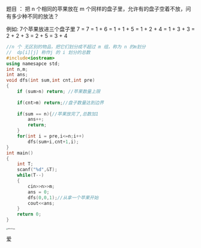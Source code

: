 题目 ： 把 n 个相同的苹果放在 m 个同样的盘子里，允许有的盘子空着不放，问有多少种不同的放法？

例如: 7个苹果放进三个盘子里 7 = 7 = 1 + 6 = 1 + 1 + 5 = 1 + 2 + 4 = 1 + 3 + 3 = 2 + 2 + 3 = 2 + 5 = 3 + 4

```c++
//n 个 无区别的物品，把它们划分成不超过 m 组，称为 n 的m划分
//	dp[i][j] 称作j 的 i 划分的总数
#include<iostream>
using namesapce std;
int n,m;
int ans;
void dfs(int sum,int cnt,int pre)
{
    if (sum>n) return; //苹果数量上限
    
    if(cnt>m) return;//盘子数量达到边界
    
    if(sum == n){//苹果放完了,总数加1
        ans++;
        return;
    }
    for(int i = pre,i<=n;i++)
        dfs(sum+i,cnt+1,i);
}
int main()
{
    int T;
    scanf("%d",&T);
    while(T--)
    {
        cin>>n>>m;
        ans = 0;
        dfs(0,0,1);//从拿一个苹果开始
        cout<<ans;
    }
    return 0;
}
```

<a href="https://imgchr.com/i/08VrDO"><img src="https://s1.ax1x.com/2020/10/03/08VrDO.jpg" alt="08VrDO.jpg" border="0" style="zoom: 25%;" ></a>

爱